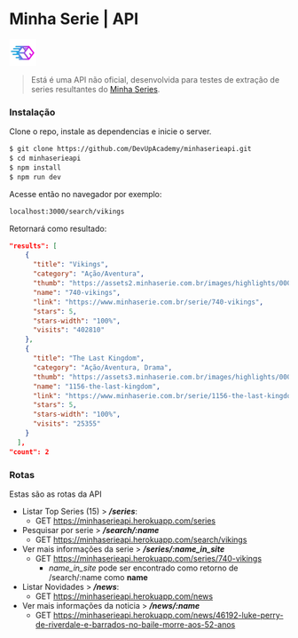 # Minha Serie | API

[![N|DevUpAcademy](https://raw.githubusercontent.com/DevUpAcademy/minhaserieapi/master/src/img/devup.png)](https://github.com/devupacademy)

> Está é uma API não oficial, desenvolvida para testes de extração de series resultantes do [Minha Series](https://www.minhaserie.com.br "Site de Series").

### Instalação

Clone o repo, instale as dependencias e inicie o server.

```sh
$ git clone https://github.com/DevUpAcademy/minhaserieapi.git
$ cd minhaserieapi
$ npm install
$ npm run dev
```
Acesse então no navegador por exemplo:
```sh
localhost:3000/search/vikings
```
Retornará como resultado:

```json
"results": [
    {
      "title": "Vikings",
      "category": "Ação/Aventura",
      "thumb": "https://assets2.minhaserie.com.br/images/highlights/000/017/148/thumb_740.jpg",
      "name": "740-vikings",
      "link": "https://www.minhaserie.com.br/serie/740-vikings",
      "stars": 5,
      "stars-width": "100%",
      "visits": "402810"
    },
    {
      "title": "The Last Kingdom",
      "category": "Ação/Aventura, Drama",
      "thumb": "https://assets3.minhaserie.com.br/images/highlights/000/024/564/thumb_1156.jpg",
      "name": "1156-the-last-kingdom",
      "link": "https://www.minhaserie.com.br/serie/1156-the-last-kingdom",
      "stars": 5,
      "stars-width": "100%",
      "visits": "25355"
    }
  ],
"count": 2
```


### Rotas

Estas são as rotas da API

* Listar Top Series (15) > **_/series_**:
    * GET https://minhaserieapi.herokuapp.com/series
* Pesquisar por serie > **_/search/:name_**
	* GET https://minhaserieapi.herokuapp.com/search/vikings
* Ver mais informações da serie > **_/series/:name_in_site_**
	* GET https://minhaserieapi.herokuapp.com/series/740-vikings
		* *_name_in_site_* pode ser encontrado como retorno de /search/:name como **name**
* Listar Novidades > **_/news_**:
	* GET https://minhaserieapi.herokuapp.com/news
* Ver mais informações da noticia > **_/news/:name_**
	* GET https://minhaserieapi.herokuapp.com/news/46192-luke-perry-de-riverdale-e-barrados-no-baile-morre-aos-52-anos
